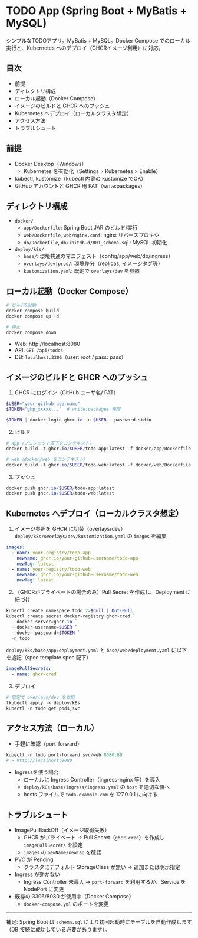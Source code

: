 # TODO App (Spring Boot + MyBatis + MySQL)

シンプルなTODOアプリ。MyBatis + MySQL。Docker Compose でのローカル実行と、Kubernetes へのデプロイ（GHCRイメージ利用）に対応。

## 目次
- 前提
- ディレクトリ構成
- ローカル起動（Docker Compose）
- イメージのビルドと GHCR へのプッシュ
- Kubernetes へデプロイ（ローカルクラスタ想定）
- アクセス方法
- トラブルシュート

## 前提
- Docker Desktop（Windows）
  - Kubernetes を有効化（Settings > Kubernetes > Enable）
- kubectl, kustomize（kubectl 内蔵の kustomize でOK）
- GitHub アカウントと GHCR 用 PAT（write:packages）

## ディレクトリ構成
- `docker/`
  - `app/Dockerfile`: Spring Boot JAR のビルド/実行
  - `web/Dockerfile`, `web/nginx.conf`: nginx リバースプロキシ
  - `db/Dockerfile`, `db/initdb.d/001_schema.sql`: MySQL 初期化
- `deploy/k8s/`
  - `base/`: 環境共通のマニフェスト（config/app/web/db/ingress）
  - `overlays/dev|prod/`: 環境差分（replicas, イメージタグ等）
  - `kustomization.yaml`: 既定で `overlays/dev` を参照

## ローカル起動（Docker Compose）
```powershell
# ビルド&起動
docker compose build
docker compose up -d

# 停止
docker compose down
```
- Web: http://localhost:8080
- API: `GET /api/todos`
- DB: `localhost:3306`（user: root / pass: pass）

## イメージのビルドと GHCR へのプッシュ
1) GHCR にログイン（GitHub ユーザ名/ PAT）
```powershell
$USER="your-github-username"
$TOKEN="ghp_xxxxx..."  # write:packages 権限

$TOKEN | docker login ghcr.io -u $USER --password-stdin
```
2) ビルド
```powershell
# app（プロジェクト直下をコンテキスト）
docker build -t ghcr.io/$USER/todo-app:latest -f docker/app/Dockerfile .

# web（docker/web をコンテキスト）
docker build -t ghcr.io/$USER/todo-web:latest -f docker/web/Dockerfile docker/web
```
3) プッシュ
```powershell
docker push ghcr.io/$USER/todo-app:latest
docker push ghcr.io/$USER/todo-web:latest
```

## Kubernetes へデプロイ（ローカルクラスタ想定）
1) イメージ参照を GHCR に切替（overlays/dev）
`deploy/k8s/overlays/dev/kustomization.yaml` の `images` を編集
```yaml
images:
  - name: your-registry/todo-app
    newName: ghcr.io/your-github-username/todo-app
    newTag: latest
  - name: your-registry/todo-web
    newName: ghcr.io/your-github-username/todo-web
    newTag: latest
```
2) （GHCRがプライベートの場合のみ）Pull Secret を作成し、Deployment に紐づけ
```powershell
kubectl create namespace todo 2>$null | Out-Null
kubectl create secret docker-registry ghcr-cred `
  --docker-server=ghcr.io `
  --docker-username=$USER `
  --docker-password=$TOKEN `
  -n todo
```
`deploy/k8s/base/app/deployment.yaml` と `base/web/deployment.yaml` に以下を追記（spec.template.spec 配下）
```yaml
imagePullSecrets:
  - name: ghcr-cred
```
3) デプロイ
```powershell
# 既定で overlays/dev を参照
tkubectl apply -k deploy/k8s
kubectl -n todo get pods,svc
```

## アクセス方法（ローカル）
- 手軽に確認（port-forward）
```powershell
kubectl -n todo port-forward svc/web 8080:80
# → http://localhost:8080
```
- Ingressを使う場合
  - ローカルに Ingress Controller（ingress-nginx 等）を導入
  - `deploy/k8s/base/ingress/ingress.yaml` の `host` を適切な値へ
  - hosts ファイルで `todo.example.com` を 127.0.0.1 に向ける

## トラブルシュート
- ImagePullBackOff（イメージ取得失敗）
  - GHCR がプライベート → Pull Secret（`ghcr-cred`）を作成し `imagePullSecrets` を設定
  - `images` の `newName/newTag` を確認
- PVC が Pending
  - クラスタにデフォルト StorageClass が無い → 追加または明示指定
- Ingress が効かない
  - Ingress Controller 未導入 → `port-forward` を利用するか、Service を NodePort に変更
- 既存の 3306/8080 が使用中（Docker Compose）
  - `docker-compose.yml` のポートを変更

---
補足: Spring Boot は `schema.sql` により初回起動時にテーブルを自動作成します（DB 接続に成功している必要があります）。 